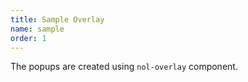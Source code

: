 ```yaml
---
title: Sample Overlay
name: sample
order: 1
---
```


The popups are created using `nol-overlay` component.